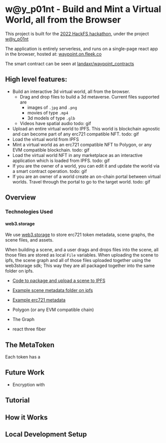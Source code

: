 # w@y_p01nt - Build and Mint a Virtual World, all from the Browser

This project is built for the [2022 HackFS hackathon](https://ethglobal.com/events/hackfs2022), under the project [w@y_p01nt](https://ethglobal.com/showcase/w-y-p01nt-890c8)

The application is entirely serverless, and runs on a single-page react app in the browser, hosted at: [waypoint.on.fleek.co](https://waypoint.on.fleek.co/)

The smart contract can be seen at [landaxr/waypoint_contracts](https://github.com/landaxr/waypoint_contracts)

## High level features:

* Build an interactive 3d virtual world, all from the browser.
  * Drag and drop files to build a 3d metaverse.  Current files supported are
    * images of `.jpg` and `.png`
    * movies of type `.mp4` 
    * 3d models of type `.glb`
  * Videos have spatial audio 
todo: gif
* Upload an entire virtual world to IPFS.  This world is blockchain agnostic and can become part of any erc721 compatible NFT.
todo: gif
* Load the virtual world from IPFS
* Mint a virtual world as an erc721 compatible NFT to Polygon, or any EVM compatible blockchain. 
todo: gif
* Load the virtual world NFT in any marketplace as an interactive application which is loaded from IPFS.
todo: gif
* If you are the owner of a world, you can edit it and update the world via a smart contract operation.
todo: gif
* If you are an owner of a world create an on-chain portal between virtual worlds.  Travel through the portal to go to the target world.
todo: gif

## Overview

### Technologies Used

#### web3.storage 

We use [web3.storage](https://web3.storage/) to store erc721 token metadata, scene graphs, the scene files, and assets.  

When building a scene, and a user drags and drops files into the scene, all those files are stored as local `File` variables.  When uploading the scene to ipfs, the scene graph and all of those files uploaded together using the web3storage sdk;  This way they are all packaged together into the same folder on ipfs.  

* [Code to package and upload a scene to IPFS](/api/ipfs/ipfsSceneSaver.ts)
* [Example scene metadata folder on ipfs](ipfs.io://ipfs/bafybeihjrtchuf44b5ud6hpnmxqe7n6ff6t5my6ucis6vet6u445fm7eou)
* [Example erc721 metadata](https://ipfs.io/ipfs/bafybeicpqgb4r3pncxzsvpjb73ejjcza2az4f5pzlcgabnzm3feclnl6ja/erc721.json)

* Polygon (or any EVM compatible chain)
* The Graph
* react three fiber

## The MetaToken 

Each token has a 

## Future Work

* Encryption with 

## Tutorial

## How it Works

##

## Local Development Setup

